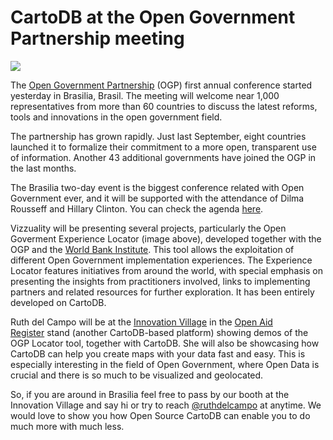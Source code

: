 <!--
slug: cartodb-at-the-open-government-partnership-meeting
date: Tue Apr 17 2012 12:00:00 GMT+0100 (BST)
tags: open data, open government, cartodb
title: CartoDB at the Open Government Partnership meeting
id: 21263304847
link: http://blog.vizzuality.com/post/21263304847/cartodb-at-the-open-government-partnership-meeting
raw: {"blog_name":"vizzuality","id":21263304847,"post_url":"http://blog.vizzuality.com/post/21263304847/cartodb-at-the-open-government-partnership-meeting","slug":"cartodb-at-the-open-government-partnership-meeting","type":"text","date":"2012-04-17 11:00:00 GMT","timestamp":1334660400,"state":"published","format":"html","reblog_key":"AOeA0Vz1","tags":["open data","open government","cartodb"],"short_url":"http://tmblr.co/ZQVgQyJpP4YF","highlighted":[],"note_count":0,"title":"CartoDB at the Open Government Partnership meeting","body":"<p><img src=\"http://cartodb.s3.amazonaws.com/tumblr/posts/opg.png\"/></p>\n<p>The <a href=\"http://www.opengovpartnership.org/\">Open Government Partnership</a> (OGP) first annual conference started yesterday in Brasilia, Brasil. The meeting will welcome near 1,000 representatives from more than 60 countries to discuss the latest reforms, tools and innovations in the open government field.</p>\n<p>The partnership has grown rapidly. Just last September, eight countries launched it to formalize their commitment to a more open, transparent use of information. Another 43 additional governments have joined the OGP in the last months. </p>\n<p>The Brasilia two-day event is the biggest conference related with Open Government ever, and it will be supported with the attendance of Dilma Rousseff and Hillary Clinton. You can check the agenda <a href=\"http://www.opengovpartnership.org/Brasilia2012/Agenda\">here</a>.</p>\n<p>Vizzuality will be presenting several projects, particularly the Open Goverment Experience Locator (image above), developed together with the OGP and the <a href=\"http://wbi.worldbank.org/wbi/\">World Bank Institute</a>. This tool allows the exploitation of different Open Government implementation experiences. The Experience Locator features initiatives from around the world, with special emphasis on presenting the insights from practitioners involved, links to implementing partners and related resources for further exploration. It has been entirely developed on CartoDB.</p>\n<p>Ruth del Campo will be at the <a href=\"http://www.opengovpartnership.org/news/innovation-village\">Innovation Village</a> in the <a href=\"http://www.openaidregister.org/\">Open Aid Register</a> stand (another CartoDB-based platform) showing demos of the OGP Locator tool, together with CartoDB. She will also be showcasing how CartoDB can help you create maps with your data fast and easy. This is especially interesting in the field of Open Government, where Open Data is crucial and there is so much to be visualized and geolocated.</p>\n<p>So, if you are around in Brasilia feel free to pass by our booth at the Innovation Village and say hi or try to reach <a href=\"http://twitter.com/#!/ruthdelcampo\">@ruthdelcampo</a> at anytime. We would love to show you how Open Source CartoDB can enable you to do much more with much less.</p>","reblog":{"tree_html":"","comment":"<p><img src=\"http://cartodb.s3.amazonaws.com/tumblr/posts/opg.png\"></p>\n<p>The&nbsp;<a href=\"http://www.opengovpartnership.org/\">Open Government Partnership</a>&nbsp;(OGP) first annual conference started yesterday in Brasilia, Brasil. The meeting will welcome near 1,000 representatives from more than 60 countries to discuss the latest reforms, tools and innovations in the open government field.</p>\n<p>The partnership has grown rapidly. Just last September, eight countries launched it to formalize their commitment to a more open, transparent use of information. Another 43 additional governments have joined the OGP in the last months.&nbsp;</p>\n<p>The Brasilia two-day event is the biggest conference related with Open Government ever, and it will be supported with the attendance of Dilma Rousseff and Hillary Clinton. You can check the agenda&nbsp;<a href=\"http://www.opengovpartnership.org/Brasilia2012/Agenda\">here</a>.</p>\n<p>Vizzuality will be presenting several projects, particularly the Open Goverment Experience Locator (image above), developed together with the OGP and the&nbsp;<a href=\"http://wbi.worldbank.org/wbi/\">World Bank Institute</a>. This tool allows the exploitation of different Open Government implementation experiences. The Experience Locator features initiatives from around the world, with special emphasis on presenting the insights from practitioners involved, links to implementing partners and related resources for further exploration. It has been entirely developed on CartoDB.</p>\n<p>Ruth del Campo will be at the&nbsp;<a href=\"http://www.opengovpartnership.org/news/innovation-village\">Innovation Village</a>&nbsp;in the&nbsp;<a href=\"http://www.openaidregister.org/\">Open Aid Register</a>&nbsp;stand (another CartoDB-based platform) showing demos of the OGP Locator tool, together with CartoDB. She will also be showcasing how CartoDB can help you create maps with your data fast and easy. This is especially interesting in the field of Open Government, where Open Data is crucial and there is so much to be visualized and geolocated.</p>\n<p>So, if you are around in Brasilia feel free to pass by our booth at the Innovation Village and say hi or try to reach&nbsp;<a href=\"http://twitter.com/#!/ruthdelcampo\">@ruthdelcampo</a>&nbsp;at anytime. We would love to show you how Open Source CartoDB can enable you to do much more with much less.</p>"},"trail":[{"blog":{"name":"vizzuality","theme":{"avatar_shape":"square","background_color":"#FAFAFA","body_font":"Helvetica Neue","header_bounds":"","header_image":"http://assets.tumblr.com/images/default_header/optica_pattern_09.png?_v=abe6f565397f54e880c2b76e6fc2022e","header_image_focused":"http://assets.tumblr.com/images/default_header/optica_pattern_09_focused_v3.png?_v=abe6f565397f54e880c2b76e6fc2022e","header_image_scaled":"http://assets.tumblr.com/images/default_header/optica_pattern_09_focused_v3.png?_v=abe6f565397f54e880c2b76e6fc2022e","header_stretch":true,"link_color":"#529ECC","show_avatar":true,"show_description":true,"show_header_image":true,"show_title":true,"title_color":"#444444","title_font":"Gibson","title_font_weight":"bold"}},"post":{"id":"21263304847"},"content":"<p><img src=\"http://cartodb.s3.amazonaws.com/tumblr/posts/opg.png\"></p>\n<p>The <a href=\"http://www.opengovpartnership.org/\">Open Government Partnership</a> (OGP) first annual conference started yesterday in Brasilia, Brasil. The meeting will welcome near 1,000 representatives from more than 60 countries to discuss the latest reforms, tools and innovations in the open government field.</p>\n<p>The partnership has grown rapidly. Just last September, eight countries launched it to formalize their commitment to a more open, transparent use of information. Another 43 additional governments have joined the OGP in the last months. </p>\n<p>The Brasilia two-day event is the biggest conference related with Open Government ever, and it will be supported with the attendance of Dilma Rousseff and Hillary Clinton. You can check the agenda <a href=\"http://www.opengovpartnership.org/Brasilia2012/Agenda\">here</a>.</p>\n<p>Vizzuality will be presenting several projects, particularly the Open Goverment Experience Locator (image above), developed together with the OGP and the <a href=\"http://wbi.worldbank.org/wbi/\">World Bank Institute</a>. This tool allows the exploitation of different Open Government implementation experiences. The Experience Locator features initiatives from around the world, with special emphasis on presenting the insights from practitioners involved, links to implementing partners and related resources for further exploration. It has been entirely developed on CartoDB.</p>\n<p>Ruth del Campo will be at the <a href=\"http://www.opengovpartnership.org/news/innovation-village\">Innovation Village</a> in the <a href=\"http://www.openaidregister.org/\">Open Aid Register</a> stand (another CartoDB-based platform) showing demos of the OGP Locator tool, together with CartoDB. She will also be showcasing how CartoDB can help you create maps with your data fast and easy. This is especially interesting in the field of Open Government, where Open Data is crucial and there is so much to be visualized and geolocated.</p>\n<p>So, if you are around in Brasilia feel free to pass by our booth at the Innovation Village and say hi or try to reach <a href=\"http://twitter.com/#!/ruthdelcampo\">@ruthdelcampo</a> at anytime. We would love to show you how Open Source CartoDB can enable you to do much more with much less.</p>","content_raw":"<p><img src=\"http://cartodb.s3.amazonaws.com/tumblr/posts/opg.png\"></p>\r\n<p>The&nbsp;<a href=\"http://www.opengovpartnership.org/\">Open Government Partnership</a>&nbsp;(OGP) first annual conference started yesterday in Brasilia, Brasil. The meeting will welcome near 1,000 representatives from more than 60 countries to discuss the latest reforms, tools and innovations in the open government field.</p>\r\n<p>The partnership has grown rapidly. Just last September, eight countries launched it to formalize their commitment to a more open, transparent use of information. Another 43 additional governments have joined the OGP in the last months.&nbsp;</p>\r\n<p>The Brasilia two-day event is the biggest conference related with Open Government ever, and it will be supported with the attendance of Dilma Rousseff and Hillary Clinton. You can check the agenda&nbsp;<a href=\"http://www.opengovpartnership.org/Brasilia2012/Agenda\">here</a>.</p>\r\n<p>Vizzuality will be presenting several projects, particularly the Open Goverment Experience Locator (image above), developed together with the OGP and the&nbsp;<a href=\"http://wbi.worldbank.org/wbi/\">World Bank Institute</a>. This tool allows the exploitation of different Open Government implementation experiences. The Experience Locator features initiatives from around the world, with special emphasis on presenting the insights from practitioners involved, links to implementing partners and related resources for further exploration. It has been entirely developed on CartoDB.</p>\r\n<p>Ruth del Campo will be at the&nbsp;<a href=\"http://www.opengovpartnership.org/news/innovation-village\">Innovation Village</a>&nbsp;in the&nbsp;<a href=\"http://www.openaidregister.org/\">Open Aid Register</a>&nbsp;stand (another CartoDB-based platform) showing demos of the OGP Locator tool, together with CartoDB. She will also be showcasing how CartoDB can help you create maps with your data fast and easy. This is especially interesting in the field of Open Government, where Open Data is crucial and there is so much to be visualized and geolocated.</p>\r\n<p>So, if you are around in Brasilia feel free to pass by our booth at the Innovation Village and say hi or try to reach&nbsp;<a href=\"http://twitter.com/#!/ruthdelcampo\">@ruthdelcampo</a>&nbsp;at anytime. We would love to show you how Open Source CartoDB can enable you to do much more with much less.</p>","is_current_item":true,"is_root_item":true}]}
publish: 2012-04-017
-->


CartoDB at the Open Government Partnership meeting
==================================================

![](http://cartodb.s3.amazonaws.com/tumblr/posts/opg.png)

The [Open Government
Partnership](http://www.opengovpartnership.org/) (OGP) first annual
conference started yesterday in Brasilia, Brasil. The meeting will
welcome near 1,000 representatives from more than 60 countries to
discuss the latest reforms, tools and innovations in the open government
field.

The partnership has grown rapidly. Just last September, eight countries
launched it to formalize their commitment to a more open, transparent
use of information. Another 43 additional governments have joined the
OGP in the last months. 

The Brasilia two-day event is the biggest conference related with Open
Government ever, and it will be supported with the attendance of Dilma
Rousseff and Hillary Clinton. You can check the
agenda [here](http://www.opengovpartnership.org/Brasilia2012/Agenda).

Vizzuality will be presenting several projects, particularly the Open
Goverment Experience Locator (image above), developed together with the
OGP and the [World Bank Institute](http://wbi.worldbank.org/wbi/). This
tool allows the exploitation of different Open Government implementation
experiences. The Experience Locator features initiatives from around the
world, with special emphasis on presenting the insights from
practitioners involved, links to implementing partners and related
resources for further exploration. It has been entirely developed on
CartoDB.

Ruth del Campo will be at the [Innovation
Village](http://www.opengovpartnership.org/news/innovation-village) in
the [Open Aid Register](http://www.openaidregister.org/) stand (another
CartoDB-based platform) showing demos of the OGP Locator tool, together
with CartoDB. She will also be showcasing how CartoDB can help you
create maps with your data fast and easy. This is especially interesting
in the field of Open Government, where Open Data is crucial and there is
so much to be visualized and geolocated.

So, if you are around in Brasilia feel free to pass by our booth at the
Innovation Village and say hi or try to
reach [@ruthdelcampo](http://twitter.com/#!/ruthdelcampo) at anytime. We
would love to show you how Open Source CartoDB can enable you to do much
more with much less.

